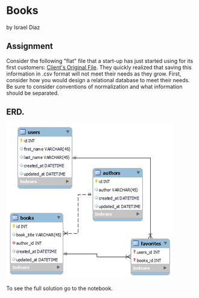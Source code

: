 # Books

by Israel Diaz
 
## Assignment

Consider the following "flat" file that a start-up has just started using for its first customers: [Client's Original File](https://docs.google.com/spreadsheets/d/1uVH2ETvkVxQecG7N4jnbprVnTTlmuZfmY6jQVFkv9V0/gviz/tq?tqx=out:csv&sheet=Customers_favorite_books). They quickly realized that saving this information in .csv format will not meet their needs as they grow. First, consider how you would design a relational database to meet their needs. Be sure to consider conventions of normalization and what information should be separated.

## ERD.

![png](books_db_erd.png)

To see the full solution go to the notebook. 
